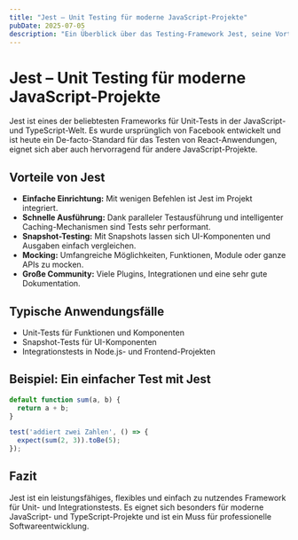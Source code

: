 ```yaml
---
title: "Jest – Unit Testing für moderne JavaScript-Projekte"
pubDate: 2025-07-05
description: "Ein Überblick über das Testing-Framework Jest, seine Vorteile und typische Anwendungsfälle."
---
```


# Jest – Unit Testing für moderne JavaScript-Projekte

Jest ist eines der beliebtesten Frameworks für Unit-Tests in der JavaScript- und TypeScript-Welt. Es wurde ursprünglich von Facebook entwickelt und ist heute ein De-facto-Standard für das Testen von React-Anwendungen, eignet sich aber auch hervorragend für andere JavaScript-Projekte.

## Vorteile von Jest

- **Einfache Einrichtung:** Mit wenigen Befehlen ist Jest im Projekt integriert.
- **Schnelle Ausführung:** Dank paralleler Testausführung und intelligenter Caching-Mechanismen sind Tests sehr performant.
- **Snapshot-Testing:** Mit Snapshots lassen sich UI-Komponenten und Ausgaben einfach vergleichen.
- **Mocking:** Umfangreiche Möglichkeiten, Funktionen, Module oder ganze APIs zu mocken.
- **Große Community:** Viele Plugins, Integrationen und eine sehr gute Dokumentation.

## Typische Anwendungsfälle

- Unit-Tests für Funktionen und Komponenten
- Snapshot-Tests für UI-Komponenten
- Integrationstests in Node.js- und Frontend-Projekten

## Beispiel: Ein einfacher Test mit Jest

```js
default function sum(a, b) {
  return a + b;
}

test('addiert zwei Zahlen', () => {
  expect(sum(2, 3)).toBe(5);
});
```

## Fazit

Jest ist ein leistungsfähiges, flexibles und einfach zu nutzendes Framework für Unit- und Integrationstests. Es eignet sich besonders für moderne JavaScript- und TypeScript-Projekte und ist ein Muss für professionelle Softwareentwicklung.
